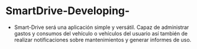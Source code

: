 # SmartDrive-Developing-
- Smart-Drive será una aplicación simple y versátil. Capaz de administrar gastos y consumos del vehículo o vehículos del usuario así también de realizar notificaciones sobre mantenimientos y generar informes de uso.
